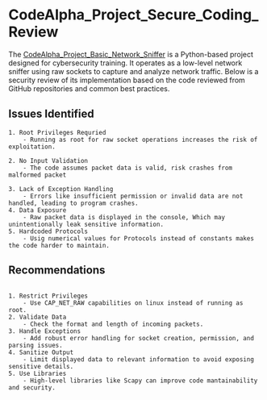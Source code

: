 # CodeAlpha_Project_Secure_Coding_Review

The [CodeAlpha_Project_Basic_Network_Sniffer](https://github.com/SilentCoder4/CodeAlpha_Project_Basic_Network_Sniffer) is a Python-based project designed for cybersecurity training. It operates as a low-level network sniffer using raw sockets to capture and analyze network traffic. Below is a security review of its implementation based on the code reviewed from GitHub repositories and common best practices.

## Issues Identified
```
1. Root Privileges Requried
    - Running as root for raw socket operations increases the risk of exploitation.

2. No Input Validation
    - The code assumes packet data is valid, risk crashes from malformed packet
    
3. Lack of Exception Handling
    - Errors like insufficient permission or invalid data are not handled, leading to program crashes.
4. Data Exposure
    - Raw packet data is displayed in the console, Which may unintentionally leak sensitive information.
5. Hardcoded Protocols
    - Usig numerical values for Protocols instead of constants makes the code harder to maintain.
```
## Recommendations
```

1. Restrict Privileges
    - Use CAP_NET_RAW capabilities on linux instead of running as root.
2. Validate Data
    - Check the format and length of incoming packets.
3. Handle Exceptions
    - Add robust error handling for socket creation, permission, and parsing issues.
4. Sanitize Output
    - Limit displayed data to relevant information to avoid exposing sensitive details.
5. Use Libraries
    - High-level libraries like Scapy can improve code mantainability and security.
```